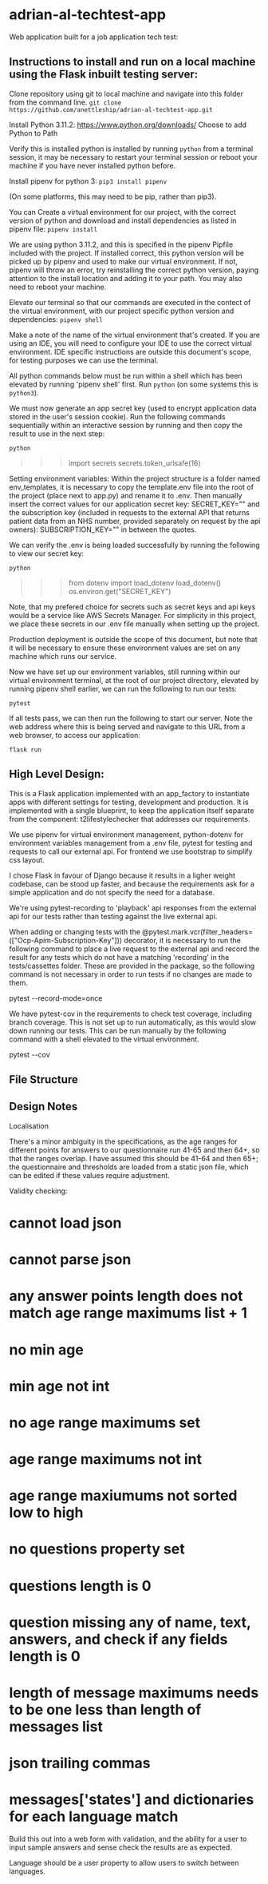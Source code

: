 # adrian-al-techtest-app
Web application built for a job application tech test:

## Instructions to install and run on a local machine using the Flask inbuilt testing server:

Clone repository using git to local machine and navigate into this folder from the command line.
`git clone https://github.com/anettleship/adrian-al-techtest-app.git`

Install Python 3.11.2:
https://www.python.org/downloads/
Choose to add Python to Path

Verify this is installed python is installed by running `python` from a terminal session, it may be necessary to restart your terminal session or reboot your machine if you have never installed python before. 

Install pipenv for python 3:
`pip3 install pipenv`

(On some platforms, this may need to be pip, rather than pip3).

You can Create a virtual environment for our project, with the correct version of python and download and install dependencies as listed in pipenv file:
`pipenv install`

We are using python 3.11.2, and this is specified in the pipenv Pipfile included with the project. If installed correct, this python version will be picked up by pipenv and used to make our virtual environment. If not, pipenv will throw an error, try reinstalling the correct python version, paying attention to the install location and adding it to your path. You may also need to reboot your machine.

Elevate our terminal so that our commands are executed in the contect of the virtual environment, with our project specific python version and dependencies:
`pipenv shell`

Make a note of the name of the virtual environment that's created. If you are using an IDE, you will need to configure your IDE to use the correct virtual environment. IDE specific instructions are outside this document's scope, for testing purposes we can use the terminal.

All python commands below must be run within a shell which has been elevated by running 'pipenv shell' first. Run `python` (on some systems this is `python3`).

We must now generate an app secret key (used to encrypt application data stored in the user's session cookie). Run the following commands sequentially within an interactive session by running and then copy the result to use in the next step:

`python`
>>> import secrets
>>> secrets.token_urlsafe(16)  

Setting environment variables: Within the project structure is a folder named env_templates, it is necessary to copy the template.env file into the root of the project (place next to app.py) and rename it to .env. Then manually insert the correct values for our application secret key: SECRET_KEY="" and the subscription key (included in requests to the external API that returns patient data from an NHS number, provided separately on request by the api owners): SUBSCRIPTION_KEY="" in between the quotes.

We can verify the .env is being loaded successfully by running the following to view our secret key:

`python`
>>> from dotenv import load_dotenv
>>> load_dotenv()
>>> os.environ.get("SECRET_KEY")

Note, that my prefered choice for secrets such as secret keys and api keys would be a service like AWS Secrets Manager. For simplicity in this project, we place these secrets in our .env file manually when setting up the project. 

Production deployment is outside the scope of this document, but note that it will be necessary to ensure these environment values are set on any machine which runs our service.

Now we have set up our environment variables, still running within our virtual environment terminal, at the root of our project directory, elevated by running pipenv shell earlier, we can run the following to run our tests:

`pytest`

If all tests pass, we can then run the following to start our server. Note the web address where this is being served and navigate to this URL from a web browser, to access our application:

`flask run`

## High Level Design:

This is a Flask application implemented with an app_factory to instantiate apps with different settings for testing, development and production. It is implemented with a single blueprint, to keep the application itself separate from the component: t2lifestylechecker that addresses our requirements.

We use pipenv for virtual environment management, python-dotenv for environment variables management from a .env file, pytest for testing and requests to call our external api.  For frontend we use bootstrap to simplify css layout. 

I chose Flask in favour of Django because it results in a ligher weight codebase, can be stood up faster, and because the requirements ask for a simple application and do not specify the need for a database.

We're using pytest-recording to 'playback' api responses from the external api for our tests rather than testing against the live external api.

When adding or changing tests with the @pytest.mark.vcr(filter_headers=(["Ocp-Apim-Subscription-Key"])) decorator, it is necessary to run the following command to place a live request to the external api and record the result for any tests which do not have a matching 'recording' in the tests/cassettes folder. These are provided in the package, so the following command is not necessary in order to run tests if no changes are made to them.

pytest --record-mode=once

We have pytest-cov in the requirements to check test coverage, including branch coverage. This is not set up to run automatically, as this would slow down running our tests. This can be run manually by the following command with a shell elevated to the virtual environment.

pytest --cov

## File Structure



## Design Notes

Localisation

There's a minor ambiguity in the specifications, as the age ranges for different points for answers to our questionnaire run 41-65 and then 64+, so that the ranges overlap. I have assumed this should be 41-64 and then 65+; the questionnaire and thresholds are loaded from a static json file, which can be edited if these values require adjustment.

Validity checking:


# cannot load json
# cannot parse json
# any answer points length does not match age range maximums list + 1

# no min age
# min age not int
# no age range maximums set
# age range maximums not int
# age range maxiumums not sorted low to high
# no questions property set
# questions length is 0
# question missing any of name, text, answers, and check if any fields length is 0
# length of message maximums needs to be one less than length of messages list
# json trailing commas
# messages['states'] and dictionaries for each language match

Build this out into a web form with validation, and the ability for a user to input sample answers and sense check the results are as expected.

Language should be a user property to allow users to switch between languages.
